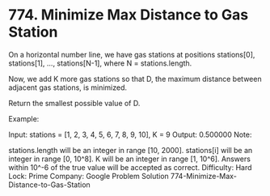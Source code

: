 # 774. Minimize Max Distance to Gas Station

On a horizontal number line, we have gas stations at positions stations[0], stations[1], ..., stations[N-1], where N = stations.length.

Now, we add K more gas stations so that D, the maximum distance between adjacent gas stations, is minimized.

Return the smallest possible value of D.

Example:

Input: stations = [1, 2, 3, 4, 5, 6, 7, 8, 9, 10], K = 9
Output: 0.500000
Note:

stations.length will be an integer in range [10, 2000].
stations[i] will be an integer in range [0, 10^8].
K will be an integer in range [1, 10^6].
Answers within 10^-6 of the true value will be accepted as correct.
Difficulty:
Hard
Lock:
Prime
Company:
Google
Problem Solution
774-Minimize-Max-Distance-to-Gas-Station
